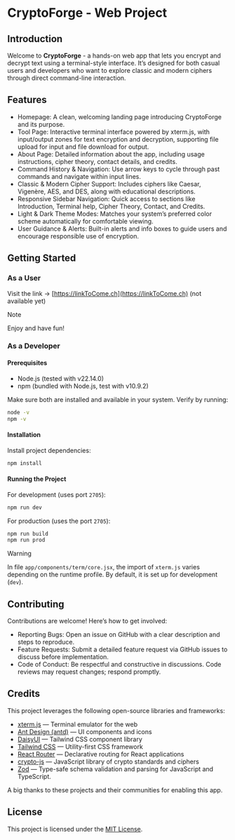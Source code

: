 # CryptoForge - Web Project

## Introduction
Welcome to **CryptoForge** - a hands-on web app that lets you encrypt and decrypt text using a terminal-style interface. It’s designed for both casual users and developers who want to explore classic and modern ciphers through direct command-line interaction.

## Features
- Homepage: A clean, welcoming landing page introducing CryptoForge and its purpose. 
- Tool Page: Interactive terminal interface powered by xterm.js, with input/output zones for text encryption and decryption, supporting file upload for input and file download for output. 
- About Page: Detailed information about the app, including usage instructions, cipher theory, contact details, and credits. 
- Command History & Navigation: Use arrow keys to cycle through past commands and navigate within input lines. 
- Classic & Modern Cipher Support: Includes ciphers like Caesar, Vigenère, AES, and DES, along with educational descriptions. 
- Responsive Sidebar Navigation: Quick access to sections like Introduction, Terminal help, Cipher Theory, Contact, and Credits. 
- Light & Dark Theme Modes: Matches your system’s preferred color scheme automatically for comfortable viewing. 
- User Guidance & Alerts: Built-in alerts and info boxes to guide users and encourage responsible use of encryption.

## Getting Started

### As a User
Visit the link &rarr; [https://linkToCome.ch](https://linkToCome.ch) (not available yet)

> [!NOTE]
> Enjoy and have fun!

### As a Developer

#### Prerequisites
- Node.js (tested with v22.14.0)
- npm (bundled with Node.js, test with v10.9.2)

Make sure both are installed and available in your system. Verify by running:
```sh
node -v
npm -v
```

#### Installation
Install project dependencies:
```sh
npm install
```

#### Running the Project
For development (uses port `2705`):
```sh
npm run dev
```

For production (uses the port `2705`):
```sh
npm run build
npm run prod
```

> [!WARNING]
> In file `app/components/term/core.jsx`, the import of `xterm.js` varies depending on the runtime profile. By default, it is set up for development (`dev`).

## Contributing
Contributions are welcome! Here’s how to get involved:
- Reporting Bugs: Open an issue on GitHub with a clear description and steps to reproduce.
- Feature Requests:  Submit a detailed feature request via GitHub issues to discuss before implementation.
- Code of Conduct:  Be respectful and constructive in discussions. Code reviews may request changes; respond promptly.

## Credits
This project leverages the following open-source libraries and frameworks:

- [xterm.js](https://xtermjs.org/) — Terminal emulator for the web
- [Ant Design (antd)](https://ant.design/) — UI components and icons
- [DaisyUI](https://daisyui.com/) — Tailwind CSS component library
- [Tailwind CSS](https://tailwindcss.com/) — Utility-first CSS framework
- [React Router](https://reactrouter.com/) — Declarative routing for React applications
- [crypto-js](https://github.com/brix/crypto-js) — JavaScript library of crypto standards and ciphers
- [Zod](https://zod.dev/) — Type-safe schema validation and parsing for JavaScript and TypeScript.

A big thanks to these projects and their communities for enabling this app.

## License
This project is licensed under the [MIT License](./LICENSE).
